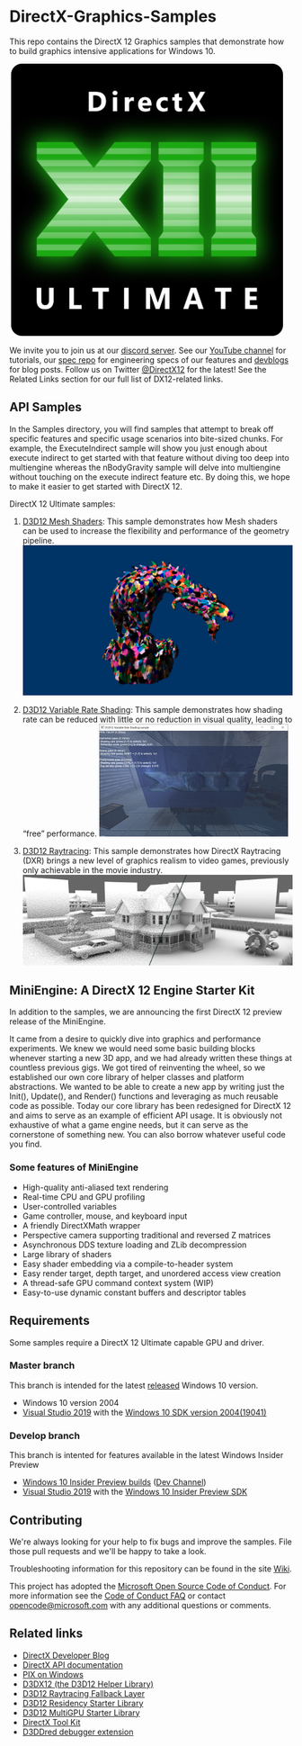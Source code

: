
# DirectX-Graphics-Samples
This repo contains the DirectX 12 Graphics samples that demonstrate how to build graphics intensive applications for Windows 10.

![DirectX 12 Ultimate](Assets/DirectX12Ultimate_small.png)

We invite you to join us at our [discord server](http://discord.gg/directx). See our [YouTube channel](https://www.youtube.com/MicrosoftDirectX12andGraphicsEducation) for tutorials, our [spec repo](https://microsoft.github.io/DirectX-Specs/) for engineering specs of our features and [devblogs](https://devblogs.microsoft.com/directx/) for blog posts. Follow us on Twitter [@DirectX12](https://twitter.com/directx12) for the latest! See the Related Links section for our full list of DX12-related links.

## API Samples
In the Samples directory, you will find samples that attempt to break off specific features and specific usage scenarios into bite-sized chunks. For example, the ExecuteIndirect sample will show you just enough about execute indirect to get started with that feature without diving too deep into multiengine whereas the nBodyGravity sample will delve into multiengine without touching on the execute indirect feature etc. By doing this, we hope to make it easier to get started with DirectX 12.

DirectX 12 Ultimate samples:
1. [D3D12 Mesh Shaders](Samples/Desktop/D3D12MeshShaders/readme.md): This sample demonstrates how Mesh shaders can be used to increase the flexibility and performance of the geometry pipeline.
![D3D12 Meshlet Render Preview](Samples/Desktop/D3D12MeshShaders/src/MeshletRender/D3D12MeshletRender.png)

2. [D3D12 Variable Rate Shading](Samples/Desktop/D3D12VariableRateShading/readme.md): This sample demonstrates how shading rate can be reduced with little or no reduction in visual quality, leading to “free” performance.
![Variable Rate Shading GUI](Samples/Desktop/D3D12VariableRateShading/src/Screenshot_small.png)

3. [D3D12 Raytracing](Samples/Desktop/D3D12Raytracing/readme.md): This sample demonstrates how DirectX Raytracing (DXR) brings a new level of graphics realism to video games, previously only achievable in the movie industry.
![D3D12 Raytracing Real-Time Denoised Ambient Occlusion GUI](Samples/Desktop/D3D12Raytracing/src/D3D12RaytracingRealTimeDenoisedAmbientOcclusion/Screenshot_small.png)

## MiniEngine: A DirectX 12 Engine Starter Kit
In addition to the samples, we are announcing the first DirectX 12 preview release of the MiniEngine.

It came from a desire to quickly dive into graphics and performance experiments.  We knew we would need some basic building blocks whenever starting a new 3D app, and we had already written these things at countless previous gigs.  We got tired of reinventing the wheel, so we established our own core library of helper classes and platform abstractions.  We wanted to be able to create a new app by writing just the Init(), Update(), and Render() functions and leveraging as much reusable code as possible.  Today our core library has been redesigned for DirectX 12 and aims to serve as an example of efficient API usage.  It is obviously not exhaustive of what a game engine needs, but it can serve as the cornerstone of something new.  You can also borrow whatever useful code you find.

### Some features of MiniEngine
* High-quality anti-aliased text rendering
* Real-time CPU and GPU profiling
* User-controlled variables
* Game controller, mouse, and keyboard input
* A friendly DirectXMath wrapper
* Perspective camera supporting traditional and reversed Z matrices
* Asynchronous DDS texture loading and ZLib decompression
* Large library of shaders
* Easy shader embedding via a compile-to-header system
* Easy render target, depth target, and unordered access view creation
* A thread-safe GPU command context system (WIP)
* Easy-to-use dynamic constant buffers and descriptor tables

## Requirements
Some samples require a DirectX 12 Ultimate capable GPU and driver.
### Master branch
This branch is intended for the latest [released](https://docs.microsoft.com/en-us/windows/release-information/) Windows 10 version.
* Windows 10 version 2004
* [Visual Studio 2019](https://www.visualstudio.com/) with the [Windows 10 SDK version 2004(19041)](https://developer.microsoft.com/en-US/windows/downloads/windows-10-sdk)
### Develop branch
This branch is intented for features available in the latest Windows Insider Preview
* [Windows 10 Insider Preview builds](https://docs.microsoft.com/en-us/windows-insider/developers/get-started) ([Dev Channel](https://docs.microsoft.com/en-us/windows-insider/flighting))
* [Visual Studio 2019](https://www.visualstudio.com/) with the [Windows 10 Insider Preview SDK](https://www.microsoft.com/en-us/software-download/windowsinsiderpreviewSDK)

## Contributing
We're always looking for your help to fix bugs and improve the samples.  File those pull requests and we'll be happy to take a look.

Troubleshooting information for this repository can be found in the site [Wiki](https://github.com/Microsoft/DirectX-Graphics-Samples/wiki).

This project has adopted the [Microsoft Open Source Code of Conduct](https://opensource.microsoft.com/codeofconduct/). For more information see the [Code of Conduct FAQ](https://opensource.microsoft.com/codeofconduct/faq/) or contact [opencode@microsoft.com](mailto:opencode@microsoft.com) with any additional questions or comments.

## Related links
* [DirectX Developer Blog](https://devblogs.microsoft.com/directx)
* [DirectX API documentation](https://docs.microsoft.com/en-us/windows/win32/directx)
* [PIX on Windows](https://devblogs.microsoft.com/pix/documentation/)
* [D3DX12 (the D3D12 Helper Library)](https://github.com/Microsoft/DirectX-Graphics-Samples/tree/master/Libraries/D3DX12)
* [D3D12 Raytracing Fallback Layer](https://github.com/Microsoft/DirectX-Graphics-Samples/tree/master/Libraries/D3D12RaytracingFallback)
* [D3D12 Residency Starter Library](https://github.com/Microsoft/DirectX-Graphics-Samples/tree/master/Libraries/D3DX12Residency)
* [D3D12 MultiGPU Starter Library](https://github.com/Microsoft/DirectX-Graphics-Samples/tree/master/Libraries/D3DX12AffinityLayer)
* [DirectX Tool Kit](https://github.com/Microsoft/DirectXTK12)
* [D3DDred debugger extension](https://github.com/Microsoft/DirectX-Debugging-Tools)